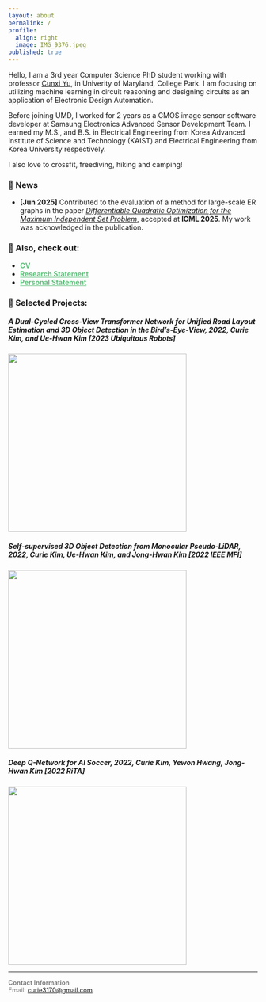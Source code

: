 ```yaml
---
layout: about
permalink: /
profile:
  align: right
  image: IMG_9376.jpeg
published: true
---
```

Hello, I am a 3rd year Computer Science PhD student working with professor [Cunxi Yu](https://ycunxi.github.io/cunxiyu/), in Univerity of Maryland, College Park. I am focusing on utilizing machine learning in circuit reasoning and designing circuits as an application of Electronic Design Automation. 

Before joining UMD, I worked for 2 years as a CMOS image sensor software developer at Samsung Electronics Advanced Sensor Development Team. I earned my M.S., and B.S. in Electrical Engineering from Korea Advanced Institute of Science and Technology (KAIST) and Electrical Engineering from Korea University respectively. 

I also love to crossfit, freediving, hiking and camping!

### 📌 News

- **[Jun 2025]** Contributed to the evaluation of a method for large-scale ER graphs in the paper *[Differentiable Quadratic Optimization for the Maximum Independent Set Problem](https://arxiv.org/html/2406.19532v6)*, accepted at **ICML 2025**. My work was acknowledged in the publication.

### 📂 Also, check out:
- <a style="color: #60c17d;" href="https://drive.google.com/file/d/1F5oNitwe9ol-6dXT0JC50cQqaNhdSVwB/view?usp=share_link"><b>CV</b></a>
- <a style="color: #60c17d;" href="https://drive.google.com/file/d/14BaMhvdqQ0m2UlOLqNxphoMbb_JV1GI_/view?usp=sharing"><b>Research Statement</b></a>
- <a style="color: #60c17d;" href="https://drive.google.com/file/d/14Q4GfJ-fNzEV8DzS7Qi5m5OPCQLrzjp1/view?usp=sharing"><b>Personal Statement</b></a>


### 🧠 Selected Projects:

##### A Dual-Cycled Cross-View Transformer Network for Unified Road Layout Estimation and 3D Object Detection in the Bird’s-Eye-View, 2022, *Curie Kim, and Ue-Hwan Kim* [2023 Ubiquitous Robots]

<a href="{{site.baseurl}}/projects/1/"><img class="fit-picture" width="360"
     src="https://user-images.githubusercontent.com/17980462/193684819-f0e9b9c0-689d-4cf4-b6d2-a66187eca57f.png"></a>

##### Self-supervised 3D Object Detection from Monocular Pseudo-LiDAR, 2022, *Curie Kim, Ue-Hwan Kim, and Jong-Hwan Kim* [2022 IEEE MFI]

<a href="{{site.baseurl}}/projects/2/"><img class="fit-picture" width="360"
     src="https://user-images.githubusercontent.com/17980462/193684729-6ac229a2-7b32-40b0-a63b-01b99669df89.png"></a>

##### Deep Q-Network for AI Soccer, 2022, *Curie Kim, Yewon Hwang, Jong-Hwan Kim* [2022 RiTA]

<a href="{{site.baseurl}}/projects/3/"><img class="fit-picture" width="360"
     src="https://user-images.githubusercontent.com/17980462/193684174-f178dee2-0975-47ea-8fe4-663d325c20a6.png"></a>

---
<span style="font-size:90%;  color:grey">**Contact Information**<br>
Email: curie3170@gmail.com</span>  



<!-- [Gradfolio](https://github.com/jitinnair1/gradfolio){:target="_blank"} is a responsive, dark-mode ready Jekyll theme designed keeping academia in mind. The easiest way to install the theme is to fork it using GitHub. Check the README file for [instructions](https://github.com/jitinnair1/gradfolio#installation){:target="_blank"}.

If you want to use this space to write your biography here, edit the `index.md` file. You can put a picture in, too. Rename your picture to `profile.png` and put it in the `assets/images/` folder.

The social-icons footer can be used to link profiles from GitHub, OrcID and ReasearchGate aprart form the usual Twitter, LinkedIn and Facebook. You can add your user ID in the `_config.yml` file to link your accounts. -->


<!-- -->
